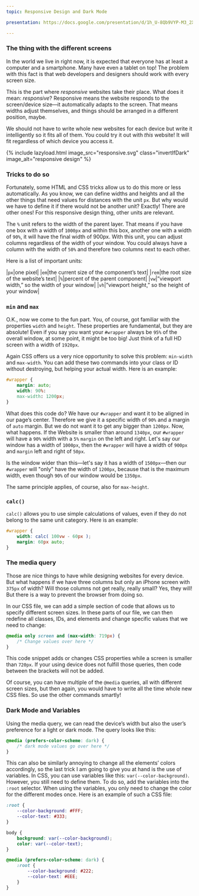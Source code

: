 ```yaml
---
topic: Responsive Design and Dark Mode

presentation: https://docs.google.com/presentation/d/1h_U-8Qb9VYP-M3_2X3YmOkCXl7Bt6fRkuqIniN0FOYI/edit?usp=sharing

---
```


### The thing with the different screens

In the world we live in right now, it is expected that everyone has at least a computer and a smartphone. Many have even a tablet on top! The problem with this fact is that web developers and designers should work with every screen size.

This is the part where _responsive_ websites take their place. What does it mean: _responsive_? Responsive means the website responds to the screen/device size—it automatically adapts to the screen. That means widths adjust themselves, and things should be arranged in a different position, maybe. 

We should not have to write whole new websites for each device but write it intelligently so it fits all of them. You could try it out with _this_ website! It will fit regardless of which device you access it.

{% include lazyload.html image_src="responsive.svg" class="invertIfDark" image_alt="responsive design" %}

### Tricks to do so

Fortunately, some HTML and CSS tricks allow us to do this more or less automatically. As you know, we can define widths and heights and all the other things that need values for distances with the unit `px`. But why would we have to define it if there would not be another unit? Exactly! There are other ones! For this responsive design thing, other units are relevant. 

The `%` unit refers to the width of the parent layer. That means if you have one box with a width of `1000px` and within this box, another one with a width of `90%`, it will have the final width of 900px. With this unit, you can adjust columns regardless of the width of your window. You could always have a column with the width of `50%` and therefore two columns next to each other.

Here is a list of important units:

|`px`|one pixel|
|`em`|the current size of the component’s text|
|`rem`|the root size of the website’s text|
|`%`|percent of the parent component|
|`vw`|”viewport width,” so the width of your window|
|`vh`|”viewport height,” so the height of your window|


### `min` and `max`

O.K., now we come to the fun part. You, of course, got familiar with the properties `width` and `height`. These properties are fundamental, but they are absolute! Even if you say you want your `#wrapper` always be `95%` of the overall window, at some point, it might be too big! Just think of a full HD screen with a width of `1920px`.

Again CSS offers us a very nice opportunity to solve this problem: `min-width` and `max-width`. You can add these two commands into your class or ID without destroying, but helping your actual width. Here is an example:

```css
#wrapper {
	margin: auto;
	width: 90%:
	max-width: 1200px;
}
```

What does this code do? We have our `#wrapper` and want it to be aligned in our page’s center. Therefore we give it a specific width of `90%` and a margin of `auto` margin. But we do not want it to get any bigger than `1200px`. Now, what happens. If the Website is smaller than around `1340px`, our `#wrapper` will have a `90%` width with a `5%` `margin` on the left and right. Let's say our window has a width of `1000px`, then the `#wrapper` will have a width of `900px` and `margin` left and right of `50px`.

Is the window wider than this—let's say it has a width of `1500px`—then our `#wrapper` will "only" have the width of `1200px`, because that is the maximum width, even though `90%` of our window would be `1350px`. 

The same principle applies, of course, also for `max-height`.

### `calc()`

`calc()` allows you to use simple calculations of values, even if they do not belong to the same unit category. Here is an example:

```css
#wrapper {
	width: calc( 100vw - 60px );
	margin: 60px auto;
}
```


### The media query

Those are nice things to have while designing websites for every device. But what happens if we have three columns but only an iPhone screen with `375px` of width? Will those columns not get really, really small? Yes, they will! But there is a way to prevent the browser from doing so.

In our CSS file, we can add a simple section of code that allows us to specify different screen sizes. In these parts of our file, we can then redefine all classes, IDs, and elements and change specific values that we need to change:

```css
@media only screen and (max-width: 719px) {
	/* Change values over here */
}
```

This code snippet adds or changes CSS properties while a screen is smaller than `720px`. If your using device does not fulfill those queries, then code between the brackets will not be added.

Of course, you can have multiple of the `@media` queries, all with different screen sizes, but then again, you would have to write all the time whole new CSS files. So use the other commands smartly!


### Dark Mode and Variables

Using the media query, we can read the device’s width but also the user’s preference for a light or dark mode. The query looks like this:

```css
@media (prefers-color-scheme: dark) {
	/* dark mode values go over here */
}
```

This can also be similarly annoying to change all the elements’ colors accordingly, so the last trick I am going to give you at hand is the use of variables. In CSS, you can use variables like this: `var(--color-background)`. However, you still need to define them. To do so, add the variables into the `:root` selector. When using the variables, you only need to change the color for the different modes once. Here is an example of such a CSS file:

```css
:root {
	--color-background: #FFF;
	--color-text: #333;
}

body {
	background: var(--color-background);
	color: var(--color-text);
}

@media (prefers-color-scheme: dark) {
	:root {
		--color-background: #222;
		--color-text: #EEE;
	}
}
```